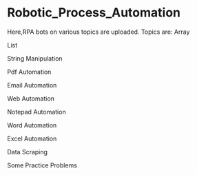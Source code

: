 # Robotic_Process_Automation

Here,RPA bots on various topics are uploaded.
Topics are:
   Array
   
   List
   
   String Manipulation
   
   Pdf Automation
   
   Email Automation
   
   Web Automation
   
   Notepad Automation
   
   Word Automation
   
   Excel Automation
   
   Data Scraping
   
   Some Practice Problems
   
